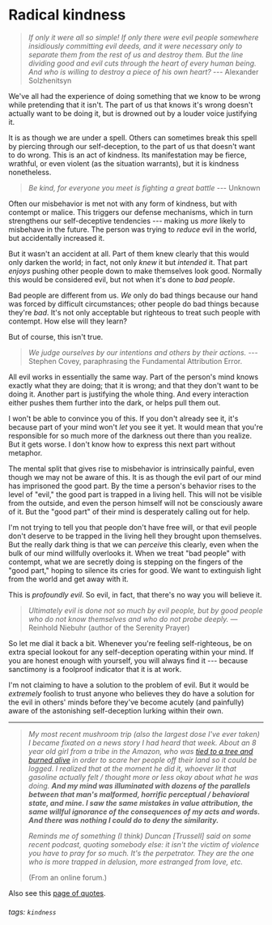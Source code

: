 # Radical kindness

> _If only it were all so simple! If only there were evil people somewhere insidiously committing evil deeds, and it were necessary only to separate them from the rest of us and destroy them. But the line dividing good and evil cuts through the heart of every human being. And who is willing to destroy a piece of his own heart?_ --- Alexander Solzhenitsyn

We've all had the experience of doing something that we know to be wrong while pretending that it isn't. The part of us that knows  it's wrong doesn't actually want to be doing it, but is drowned out by a louder voice justifying it.

It is as though we are under a spell. Others can sometimes break this spell by piercing through our self-deception, to the part of us that doesn't want to do wrong. This is an act of kindness. Its manifestation may be fierce, wrathful, or even violent (as the situation warrants), but it is kindness nonetheless.

> _Be kind, for everyone you meet is fighting a great battle_ --- Unknown

Often our misbehavior is met not with any form of kindness, but with contempt or malice. This triggers our defense mechanisms, which in turn strengthens our self-deceptive tendencies --- making us _more_ likely to misbehave in the future. The person was trying to _reduce_ evil in the world, but accidentally increased it.

But it wasn't an accident at all. Part of them knew clearly that this would only darken the world; in fact, not only _knew_ it but _intended_ it. That part _enjoys_ pushing other people down to make themselves look good. Normally this would be considered evil, but not when it's done to _bad people_.

Bad people are different from us. _We_ only do bad things because our hand was forced by difficult circumstances; other people do bad things because they're _bad_. It's not only acceptable but righteous to treat such people with contempt. How else will they learn?

But of course, this isn't true.

> _We judge ourselves by our intentions and others by their actions._ --- Stephen Covey, paraphrasing the Fundamental Attribution Error.

All evil works in essentially the same way. Part of the person's mind knows exactly what they are doing; that it is wrong; and that they don't want to be doing it. Another part is justifying the whole thing. And every interaction either pushes them further into the dark, or helps pull them out.

I won't be able to convince you of this. If you don't already see it, it's because part of your mind won't _let_ you see it yet. It would mean that you're responsible for so much more of the darkness out there than you realize. But it gets worse. I don't know how to express this next part without metaphor.

The mental split that gives rise to misbehavior is intrinsically painful, even though we may not be aware of this. It is as though the evil part of our mind has imprisoned the good part. By the time a person's behavior rises to the level of "evil," the good part is trapped in a living hell. This will not be visible from the outside, and even the person himself will not be consciously aware of it. But the "good part" of their mind is desperately calling out for help.

I'm not trying to tell you that people don't have free will, or that evil people don't deserve to be trapped in the living hell they brought upon themselves. But the really dark thing is that we can _perceive_ this clearly, even when the bulk of our mind willfully overlooks it. When we treat "bad people" with contempt, what we are secretly doing is stepping on the fingers of the "good part," hoping to silence its cries for good. We want to extinguish light from the world and get away with it.

This is _profoundly evil_. So evil, in fact, that there's no way you will believe it.

> _Ultimately evil is done not so much by evil people, but by good people who do not know themselves and who do not probe deeply._ ― Reinhold Niebuhr (author of the Serenity Prayer)

So let me dial it back a bit. Whenever you're feeling self-righteous, be on extra special lookout for any self-deception operating within your mind. If you are honest enough with yourself, you will always find it --- because sanctimony is a foolproof indicator that it is at work.

I'm not claiming to have a solution to the problem of evil. But it would be _extremely_ foolish to trust anyone who believes they do have a solution for the evil in others' minds before they've become acutely (and painfully) aware of the astonishing self-deception lurking within their own.

---

> *My most recent mushroom trip (also the largest dose I've ever taken) I became fixated on a news story I had heard that week. About an 8 year old girl from a tribe in the Amazon, who was [tied to a tree and burned alive](https://www.survivalinternational.org/news/8033) in order to scare her people off their land so it could be logged. I realized that at the moment he did it, whoever lit that gasoline actually felt / thought more or less okay about what he was doing. **And my mind was illuminated with dozens of the parallels between that man's malformed, horrific perceptual / behavioral state, and mine. I saw the same mistakes in value attribution, the same willful ignorance of the consequences of my acts and words. And there was nothing I could do to deny the similarity.***
>
> *Reminds me of something (I think) Duncan [Trussell] said on some recent podcast, quoting somebody else: it isn't the victim of violence you have to pray for so much. It's the perpetrator. They are the one who is more trapped in delusion, more estranged from love, etc.*
>
> (From an online forum.)

Also see this [page of quotes](https://hackmd.io/@monktastic/radical-kindness-quotes).

###### tags: `kindness`
